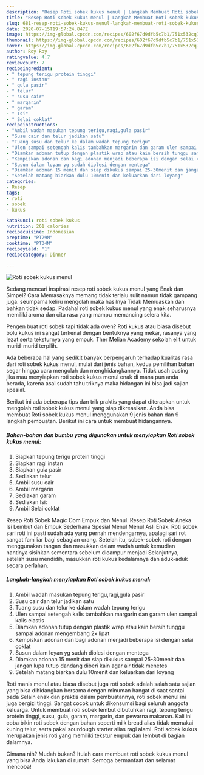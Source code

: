 ```yaml
---
description: "Resep Roti sobek kukus menul | Langkah Membuat Roti sobek kukus menul Yang Enak dan Simpel"
title: "Resep Roti sobek kukus menul | Langkah Membuat Roti sobek kukus menul Yang Enak dan Simpel"
slug: 681-resep-roti-sobek-kukus-menul-langkah-membuat-roti-sobek-kukus-menul-yang-enak-dan-simpel
date: 2020-07-15T19:57:24.847Z
image: https://img-global.cpcdn.com/recipes/602f67d9dfb5c7b1/751x532cq70/roti-sobek-kukus-menul-foto-resep-utama.jpg
thumbnail: https://img-global.cpcdn.com/recipes/602f67d9dfb5c7b1/751x532cq70/roti-sobek-kukus-menul-foto-resep-utama.jpg
cover: https://img-global.cpcdn.com/recipes/602f67d9dfb5c7b1/751x532cq70/roti-sobek-kukus-menul-foto-resep-utama.jpg
author: Roy Roy
ratingvalue: 4.7
reviewcount: 7
recipeingredient:
- " tepung terigu protein tinggi"
- " ragi instan"
- " gula pasir"
- " telur"
- " susu cair"
- " margarin"
- " garam"
- " Isi"
- " Selai coklat"
recipeinstructions:
- "Ambil wadah masukan tepung terigu,ragi,gula pasir"
- "Susu cair dan telur jadikan satu"
- "Tuang susu dan telur ke dalam wadah tepung terigu"
- "Ulen sampai setengah kalis tambahkan margarin dan garam ulen sampai kalis elastis"
- "Diamkan adonan tutup dengan plastik wrap atau kain bersih tunggu sampai adonan mengembang 2x lipat"
- "Kempiskan adonan dan bagi adonan menjadi beberapa isi dengan selai coklat"
- "Susun dalam loyan yg sudah diolesi dengan mentega"
- "Diamkan adonan 15 menit dan siap dikukus sampai 25-30menit dan jangan lupa tutup dandang diberi kain agar air tidak menetes"
- "Setelah matang biarkan dulu 10menit dan keluarkan dari loyang"
categories:
- Resep
tags:
- roti
- sobek
- kukus

katakunci: roti sobek kukus 
nutrition: 261 calories
recipecuisine: Indonesian
preptime: "PT29M"
cooktime: "PT34M"
recipeyield: "1"
recipecategory: Dinner

---
```



![Roti sobek kukus menul](https://img-global.cpcdn.com/recipes/602f67d9dfb5c7b1/751x532cq70/roti-sobek-kukus-menul-foto-resep-utama.jpg)

Sedang mencari inspirasi resep roti sobek kukus menul yang Enak dan Simpel? Cara Memasaknya memang tidak terlalu sulit namun tidak gampang juga. seumpama keliru mengolah maka hasilnya Tidak Memuaskan dan bahkan tidak sedap. Padahal roti sobek kukus menul yang enak seharusnya memiliki aroma dan cita rasa yang mampu memancing selera kita.

Pengen buat roti sobek tapi tidak ada oven? Roti kukus atau biasa disebut bolu kukus ini sangat terkenal dengan bentuknya yang mekar, rasanya yang lezat serta teksturnya yang empuk. Ther Melian Academy sekolah elit untuk murid-murid terpilih.

Ada beberapa hal yang sedikit banyak berpengaruh terhadap kualitas rasa dari roti sobek kukus menul, mulai dari jenis bahan, kedua pemilihan bahan segar hingga cara mengolah dan menghidangkannya. Tidak usah pusing jika mau menyiapkan roti sobek kukus menul enak di mana pun anda berada, karena asal sudah tahu triknya maka hidangan ini bisa jadi sajian spesial.


Berikut ini ada beberapa tips dan trik praktis yang dapat diterapkan untuk mengolah roti sobek kukus menul yang siap dikreasikan. Anda bisa membuat Roti sobek kukus menul menggunakan 9 jenis bahan dan 9 langkah pembuatan. Berikut ini cara untuk membuat hidangannya.

<!--inarticleads1-->

##### Bahan-bahan dan bumbu yang digunakan untuk menyiapkan Roti sobek kukus menul:

1. Siapkan  tepung terigu protein tinggi
1. Siapkan  ragi instan
1. Siapkan  gula pasir
1. Sediakan  telur
1. Ambil  susu cair
1. Ambil  margarin
1. Sediakan  garam
1. Sediakan  Isi:
1. Ambil  Selai coklat


Resep Roti Sobek Magic Com Empuk dan Menul. Resep Roti Sobek Aneka Isi Lembut dan Empuk Sederhana Spesial Menul Menul Asli Enak. Roti sobek sari roti ini pasti sudah ada yang pernah mendengarnya, apalagi sari rot sangat familiar bagi sebagian orang. Setelah itu, sobek-sobek roti dengan menggunakan tangan dan masukkan dalam wadah untuk kemudian nantinya sisihkan sementara sebelum dicampur menjadi Selanjutnya, setelah susu mendidih, masukkan roti kukus kedalamnya dan aduk-aduk secara perlahan. 

<!--inarticleads2-->

##### Langkah-langkah menyiapkan Roti sobek kukus menul:

1. Ambil wadah masukan tepung terigu,ragi,gula pasir
1. Susu cair dan telur jadikan satu
1. Tuang susu dan telur ke dalam wadah tepung terigu
1. Ulen sampai setengah kalis tambahkan margarin dan garam ulen sampai kalis elastis
1. Diamkan adonan tutup dengan plastik wrap atau kain bersih tunggu sampai adonan mengembang 2x lipat
1. Kempiskan adonan dan bagi adonan menjadi beberapa isi dengan selai coklat
1. Susun dalam loyan yg sudah diolesi dengan mentega
1. Diamkan adonan 15 menit dan siap dikukus sampai 25-30menit dan jangan lupa tutup dandang diberi kain agar air tidak menetes
1. Setelah matang biarkan dulu 10menit dan keluarkan dari loyang


Roti manis menul atau biasa disebut juga roti sobek adalah salah satu sajian yang bisa dihidangkan bersama dengan minuman hangat di saat santai pada Selain enak dan praktis dalam pembuatannya, roti sobek menul ini juga bergizi tinggi. Sangat cocok untuk dikonsumsi bagi seluruh anggota keluarga. Untuk membuat roti sobek lembut dibutuhkan ragi, tepung terigu protein tinggi, susu, gula, garam, margarin, dan pewarna makanan. Kali ini coba bikin roti sobek dengan bahan seperti milk bread alias tidak memakai kuning telur, serta pakai sourdough starter alias ragi alami. Roti sobek kukus merupakan jenis roti yang memiliki tekstur empuk dan lembut di bagian dalamnya. 

Gimana nih? Mudah bukan? Itulah cara membuat roti sobek kukus menul yang bisa Anda lakukan di rumah. Semoga bermanfaat dan selamat mencoba!
